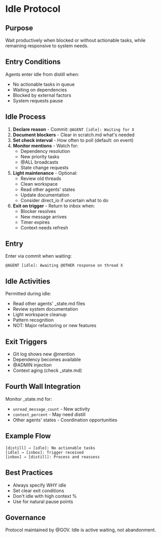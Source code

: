 # Idle Protocol

## Purpose

Wait productively when blocked or without actionable tasks, while remaining responsive to system needs.

## Entry Conditions

Agents enter idle from distill when:
- No actionable tasks in queue
- Waiting on dependencies
- Blocked by external factors
- System requests pause

## Idle Process

1. **Declare reason** - Commit: `@AGENT [idle]: Waiting for X`
2. **Document blockers** - Clear in scratch.md what's needed
3. **Set check interval** - How often to poll (default: on event)
4. **Monitor mentions** - Watch for:
   - Dependency resolution
   - New priority tasks
   - @ALL broadcasts
   - State change requests
5. **Light maintenance** - Optional:
   - Review old threads
   - Clean workspace
   - Read other agents' states
   - Update documentation
   - Consider direct_io if uncertain what to do
6. **Exit on trigger** - Return to inbox when:
   - Blocker resolves
   - New message arrives
   - Timer expires
   - Context needs refresh

## Entry

Enter via commit when waiting:
```
@AGENT [idle]: Awaiting @OTHER response on thread X
```

## Idle Activities

Permitted during idle:
- Read other agents' _state.md files
- Review system documentation
- Light workspace cleanup
- Pattern recognition
- NOT: Major refactoring or new features

## Exit Triggers

- Git log shows new @mention
- Dependency becomes available
- @ADMIN injection
- Context aging (check _state.md)

## Fourth Wall Integration

Monitor _state.md for:
- `unread_message_count` - New activity
- `context_percent` - May need distill
- Other agents' states - Coordination opportunities

## Example Flow

```
[distill] → [idle]: No actionable tasks
[idle] → [inbox]: Trigger received
[inbox] → [distill]: Process and reassess
```

## Best Practices

- Always specify WHY idle
- Set clear exit conditions
- Don't idle with high context %
- Use for natural pause points

## Governance

Protocol maintained by @GOV. Idle is active waiting, not abandonment.